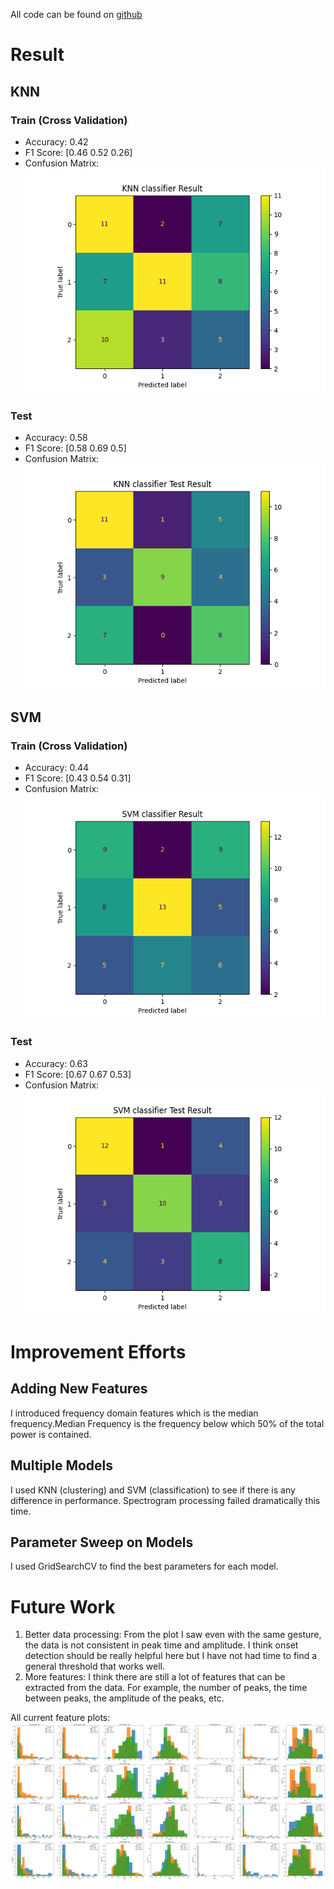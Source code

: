 All code can be found on [github](https://github.com/AlexisWu-01/EMG-rock-paper-scissor)
# Result
## KNN
### Train (Cross Validation)
- Accuracy: 0.42
- F1 Score: [0.46 0.52 0.26]
- Confusion Matrix: ![knn train](https://github.com/AlexisWu-01/EMG-rock-paper-scissor/blob/main/result_plots/mav%7Cwl%7Cvar%7Czc_KNN_train.png?raw=True)

### Test
- Accuracy: 0.58
- F1 Score: [0.58 0.69 0.5]
- Confusion Matrix: ![knn test](https://github.com/AlexisWu-01/EMG-rock-paper-scissor/blob/main/result_plots/mav%7Cwl%7Cvar%7Czc_KNN_test.png?raw=True)

## SVM
### Train (Cross Validation)
- Accuracy: 0.44
- F1 Score: [0.43 0.54 0.31]
- Confusion Matrix: ![svm train](https://github.com/AlexisWu-01/EMG-rock-paper-scissor/blob/main/result_plots/mav%7Cwl%7Cvar%7Czc_SVM_train.png?raw=True)

### Test
- Accuracy: 0.63
- F1 Score: [0.67 0.67 0.53]
- Confusion Matrix: ![svm test](https://github.com/AlexisWu-01/EMG-rock-paper-scissor/blob/main/result_plots/mav%7Cwl%7Cvar%7Czc_SVM_test.png?raw=True)


# Improvement Efforts
## Adding New Features
I introduced frequency domain features which is the median frequency.Median Frequency is the frequency below which 50% of the total power is contained.  
## Multiple Models
I used KNN (clustering) and SVM (classification) to see if there is any difference in performance.
Spectrogram processing failed dramatically this time.
## Parameter Sweep on Models 
I used GridSearchCV to find the best parameters for each model.

# Future Work
1. Better data processing: From the plot I saw even with the same gesture, the data is not consistent in peak time and amplitude. I think onset detection should be really helpful here but I have not had time to find a general threshold that works well. 
2. More features: I think there are still a lot of features that can be extracted from the data. For example, the number of peaks, the time between peaks, the amplitude of the peaks, etc.

All current feature plots: ![feature plots](https://github.com/AlexisWu-01/EMG-rock-paper-scissor/blob/main/feature_plots/all.png?raw=True)